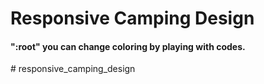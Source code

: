 <h1>Responsive Camping Design</h1>

<h4>":root"  you can change coloring by playing with codes.</h4># responsive_camping_design
